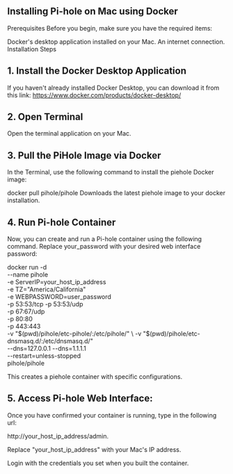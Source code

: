 ## Installing Pi-hole on Mac using Docker
Prerequisites
Before you begin, make sure you have the required items:

Docker's desktop application installed on your Mac. 
An internet connection.
Installation Steps
## 1. Install the Docker Desktop Application
If you haven't already installed Docker Desktop, you can download it from this link: https://www.docker.com/products/docker-desktop/


## 2. Open Terminal
Open the terminal application on your Mac.

## 3. Pull the PiHole Image via Docker
In the Terminal, use the following command to install the piehole Docker image:


docker pull pihole/pihole
Downloads the latest piehole image to your docker installation. 

## 4. Run Pi-hole Container
Now, you can create and run a Pi-hole container using the following command. Replace your_password with your desired web interface password:


docker run -d \
    --name pihole \
    -e ServerIP=your_host_ip_address \
    -e TZ="America/California" \
    -e WEBPASSWORD=user_password \
    -p 53:53/tcp -p 53:53/udp \
    -p 67:67/udp \
    -p 80:80 \
    -p 443:443 \
    -v "$(pwd)/pihole/etc-pihole/:/etc/pihole/" \
    -v "$(pwd)/pihole/etc-dnsmasq.d/:/etc/dnsmasq.d/" \
    --dns=127.0.0.1 --dns=1.1.1.1 \
    --restart=unless-stopped \
    pihole/pihole

This creates a piehole container with specific configurations.

## 5. Access Pi-hole Web Interface:
Once you have confirmed your container is running, type in the following url:

http://your_host_ip_address/admin.

Replace "your_host_ip_address" with your Mac's IP address.

Login with the credentials you set when you built the container. 
